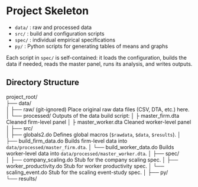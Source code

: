 # Project Skeleton

- `data/`           : raw and processed data
- `src/`            : build and configuration scripts
 - `spec/`           : individual empirical specifications
 - `py/`             : Python scripts for generating tables of means and graphs

Each script in `spec/` is self-contained: it loads the configuration, builds the data if needed, reads the master panel, runs its analysis, and writes outputs.

## Directory Structure

project_root/                     
├── data/                        
│   ├── raw/        (git-ignored)  Place original raw data files (CSV, DTA, etc.) here.
│   └── processed/    Outputs of the data build script:
│       ├ master_firm.dta     Cleaned firm-level panel
│       ├ master_worker.dta   Cleaned worker-level panel
│
├── src/                         
│   ├── globals2.do            Defines global macros (`$rawdata`, `$data`, `$results`).
│   ├── build_firm_data.do     Builds firm-level data into `data/processed/master_firm.dta`.
│   └── build_worker_data.do   Builds worker-level data into `data/processed/master_worker.dta`.
│
├── spec/                        
│   ├── company_scaling.do      Stub for the company scaling spec.
│   ├── worker_productivity.do  Stub for worker productivity spec.
│   └── scaling_event.do        Stub for the scaling event-study spec.
│
├── py/                          
└── results/            